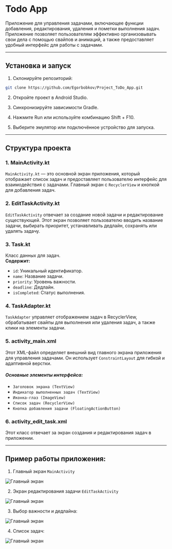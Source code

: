 # Todo App
Приложение для управления задачами, включающее функции добавления, редактирования, удаления и пометки выполнения задач. Приложение позволяет пользователям эффективно организовывать свои дела с помощью свайпов и анимаций, а также предоставляет удобный интерфейс для работы с задачами.

---
## Установка и запуск

1. Склонируйте репозиторий:
```bash
git clone https://github.com/Egorbobkov/Project_ToDo_App.git
```

2. Откройте проект в Android Studio.

3. Синхронизируйте зависимости Gradle.

4. Нажмите Run или используйте комбинацию Shift + F10.

5. Выберите эмулятор или подключённое устройство для запуска.
---
## Структура проекта

### **1. MainActivity.kt**
`MainActivity.kt` — это основной экран приложения, который отображает список задач и предоставляет пользователю интерфейс для взаимодействия с задачами.
Главный экран с `RecyclerView` и кнопкой для добавления задач.




### **2. EditTaskActivity.kt**
`EditTaskActivity` отвечает за создание новой задачи и редактирование существующей. Этот экран позволяет пользователю вводить название задачи, выбирать приоритет, устанавливать дедлайн, сохранять или удалять задачу.


### **3. Task.kt**
Класс данных для задач.  
**Содержит:**
- `id`: Уникальный идентификатор.
- `name`: Название задачи.
- `priority`: Уровень важности.
- `deadline`: Дедлайн.
- `isCompleted`: Статус выполнения.

### **4. TaskAdapter.kt**
`TaskAdapter` управляет отображением задач в RecyclerView, обрабатывает свайпы для выполнения или удаления задач, а также клики на элементы задачи.

### **5. activity_main.xml**
Этот XML-файл определяет внешний вид главного экрана приложения для управления задачами. Он использует `ConstraintLayout` для гибкой и адаптивной верстки.

#### *Основные элементы интерфейса:*

- `Заголовок экрана (TextView)`
- `Индикатор выполненных задач (TextView)`
- `Иконка-глаз (ImageView)`
- `Список задач (RecyclerView)`
- `Кнопка добавления задачи (FloatingActionButton)`


### **6. activity_edit_task.xml**
Этот класс отвечает за экран создания и редактирования задач в приложении.

---

## Пример работы приложения:

1. Главный экран `MainActivity`

![Главный экран](images/photo_1.png)


2. Экран редактирования задачи `EditTaskActivity`

![Главный экран](images/photo_2.png)

3. Выбор важности и дедлайна:

![Главный экран](images/photo_3.png)

4. Список задач:

![Главный экран](images/photo_4.png)


